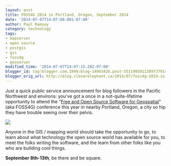 ```yaml
---
layout: post
title: FOSS4G 2014 in Portland, Oregon, September 2014
date: '2014-07-07T14:07:00.001-07:00'
author: Paul Ramsey
category: technology
tags:
- mapserver
- open source
- postgis
- gis
- foss4g
- geoserver
modified_time: '2014-07-07T14:07:15.282-07:00'
blogger_id: tag:blogger.com,1999:blog-14903426.post-5511995011309737914
blogger_orig_url: http://blog.cleverelephant.ca/2014/07/foss4g-2014-in-portland-oregon.html
---
```


Just a quick public service announcement for blog followers in the Pacific Northwest and environs: you've got a once in a not-quite-lifetime opportunity to attend the "[Free and Open Source Software for Geospatial](http://2014.foss4g.org)" (aka FOSS4G) conference this year in nearby Portland, Oregon, a city so hip they have trouble seeing over their pelvis. 

[<img border="0" src="https://raw.githubusercontent.com/pdxosgeo/foss4g2014-wordpress/master/logo_images/PNGs/logo_horiz_300x138.png" />](http://2014.foss4g.org)

Anyone in the GIS / mapping world should take the opportunity to go, to learn about what technology the open source world has available for you, to meet the folks writing the software, and the learn from other folks like you who are building cool things.

**September 8th-13th**, be there and be square.